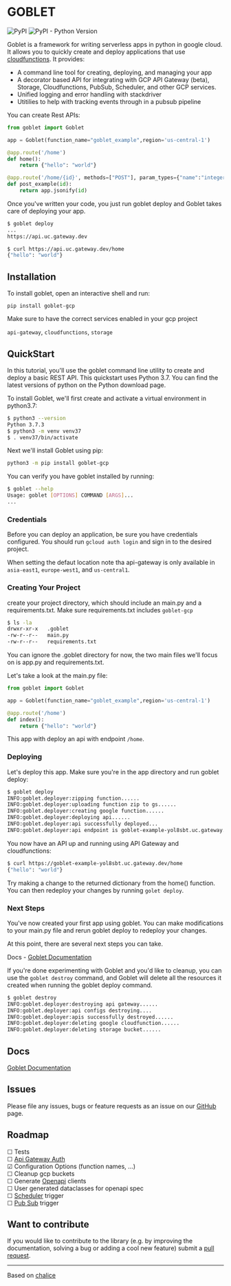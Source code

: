 # GOBLET

![PyPI](https://img.shields.io/pypi/v/goblet-gcp?color=blue&style=plastic)
![PyPI - Python Version](https://img.shields.io/pypi/pyversions/goblet-gcp?style=plastic)

Goblet is a framework for writing serverless apps in python in google cloud. It allows you to quickly create and deploy applications that use [cloudfunctions](https://cloud.google.com/functions). It provides:

* A command line tool for creating, deploying, and managing your app
* A decorator based API for integrating with GCP API Gateway (beta), Storage, Cloudfunctions, PubSub, Scheduler, and other GCP services.
* Unified logging and error handling with stackdriver
* Utitilies to help with tracking events through in a pubsub pipeline

You can create Rest APIs:

```python
from goblet import Goblet

app = Goblet(function_name="goblet_example",region='us-central-1')

@app.route('/home')
def home():
    return {"hello": "world"}

@app.route('/home/{id}', methods=["POST"], param_types={"name":"integer"})
def post_example(id):
    return app.jsonify(id)
```

Once you've written your code, you just run goblet deploy and Goblet takes care of deploying your app.

```sh
$ goblet deploy
...
https://api.uc.gateway.dev

$ curl https://api.uc.gateway.dev/home
{"hello": "world"}
```

## Installation

To install goblet, open an interactive shell and run:

```pip install goblet-gcp```

Make sure to have the correct services enabled in your gcp project

`api-gateway`, `cloudfunctions`, `storage`

## QuickStart

In this tutorial, you'll use the goblet command line utility to create and deploy a basic REST API. This quickstart uses Python 3.7. You can find the latest versions of python on the Python download page.

To install Goblet, we'll first create and activate a virtual environment in python3.7:

```sh
$ python3 --version
Python 3.7.3
$ python3 -m venv venv37
$ . venv37/bin/activate
```

Next we'll install Goblet using pip:

```sh
python3 -m pip install goblet-gcp
```

You can verify you have goblet installed by running:

```sh
$ goblet --help
Usage: goblet [OPTIONS] COMMAND [ARGS]...
...
```

### Credentials

Before you can deploy an application, be sure you have credentials configured. You should run `gcloud auth login` and sign in to the desired project.

When setting the defaut location note tha api-gateway is only available in `asia-east1`, `europe-west1`, and `us-central1`.

### Creating Your Project

create your project directory, which should include an main.py and a requirements.txt. Make sure requirements.txt includes `goblet-gcp`

```sh
$ ls -la
drwxr-xr-x   .goblet
-rw-r--r--   main.py
-rw-r--r--   requirements.txt
```

You can ignore the .goblet directory for now, the two main files we'll focus on is app.py and requirements.txt.

Let's take a look at the main.py file:

```python
from goblet import Goblet

app = Goblet(function_name="goblet_example",region='us-central-1')

@app.route('/home')
def index():
    return {"hello": "world"}
```

This app with deploy an api with endpoint `/home`.

### Deploying

Let's deploy this app. Make sure you're in the app directory and run goblet deploy:

```sh
$ goblet deploy
INFO:goblet.deployer:zipping function......
INFO:goblet.deployer:uploading function zip to gs......
INFO:goblet.deployer:creating google function......
INFO:goblet.deployer:deploying api......
INFO:goblet.deployer:api successfully deployed...
INFO:goblet.deployer:api endpoint is goblet-example-yol8sbt.uc.gateway.dev
```

You now have an API up and running using API Gateway and cloudfunctions:

```sh
$ curl https://goblet-example-yol8sbt.uc.gateway.dev/home
{"hello": "world"}
```

Try making a change to the returned dictionary from the home() function. You can then redeploy your changes by running `golet deploy`.

### Next Steps

You've now created your first app using goblet. You can make modifications to your main.py file and rerun goblet deploy to redeploy your changes.

At this point, there are several next steps you can take.

Docs - [Goblet Documentation](https://anovis.github.io/goblet/docs/build/html/index.html)

If you're done experimenting with Goblet and you'd like to cleanup, you can use the `goblet destroy` command, and Goblet will delete all the resources it created when running the goblet deploy command.

```sh
$ goblet destroy
INFO:goblet.deployer:destroying api gateway......
INFO:goblet.deployer:api configs destroying....
INFO:goblet.deployer:apis successfully destroyed......
INFO:goblet.deployer:deleting google cloudfunction......
INFO:goblet.deployer:deleting storage bucket......
```

## Docs

[Goblet Documentation](https://anovis.github.io/goblet/docs/build/html/index.html)

## Issues

Please file any issues, bugs or feature requests as an issue on our [GitHub](https://github.com/anovis/goblet/issues) page.

## Roadmap

&#9744; Tests \
 &#9744; [Api Gateway Auth](https://cloud.google.com/api-gateway/docs/authenticate-service-account) \
 &#9745; Configuration Options (function names, ...)\
 &#9744; Cleanup gcp buckets\
 &#9744; Generate [Openapi](https://github.com/OpenAPITools/openapi-generator)  clients \
 &#9744; User generated dataclasses for openapi spec \
 &#9744; [Scheduler](https://cloud.google.com/scheduler) trigger \
 &#9744; [Pub Sub](https://cloud.google.com/pubsub/docs/overview) trigger

## Want to contribute

If you would like to contribute to the library (e.g. by improving the documentation, solving a bug or adding a cool new feature) submit a [pull request](https://github.com/anovis/goblet/pulls).

___

Based on [chalice](https://github.com/aws/chalice)